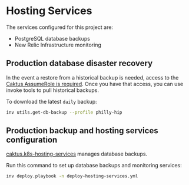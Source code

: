 # Hosting Services

The services configured for this project are:
* PostgreSQL database backups
* New Relic Infrastructure monitoring


## Production database disaster recovery

In the event a restore from a historical backup is needed, access to the [Caktus
AssumeRole is
required](https://github.com/caktus/caktus-hosting-services/blob/main/docs/aws-assumerole.md#aws-accounts).
Once you have that access, you can use invoke tools to pull historical backups.

To download the latest `daily` backup:

```sh
inv utils.get-db-backup --profile philly-hip
```


## Production backup and hosting services configuration

[caktus.k8s-hosting-services](https://github.com/caktus/ansible-role-k8s-hosting-services)
manages database backups.

Run this command to set up database backups and monitoring services:

```sh
inv deploy.playbook -n deploy-hosting-services.yml
```
